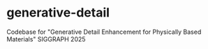 # generative-detail
Codebase for "Generative Detail Enhancement for Physically Based Materials" SIGGRAPH 2025
